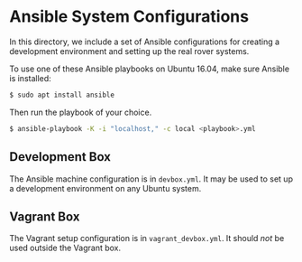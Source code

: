 # Ansible System Configurations

In this directory, we include a set of Ansible configurations for creating a
development environment and setting up the real rover systems.

To use one of these Ansible playbooks on Ubuntu 16.04, make sure Ansible is
installed:

```sh
$ sudo apt install ansible
```

Then run the playbook of your choice.
```sh
$ ansible-playbook -K -i "localhost," -c local <playbook>.yml
```

## Development Box

The Ansible machine configuration is in `devbox.yml`. It may be used to set up
a development environment on any Ubuntu system.

## Vagrant Box

The Vagrant setup configuration is in `vagrant_devbox.yml`. It should *not* be
used outside the Vagrant box.
